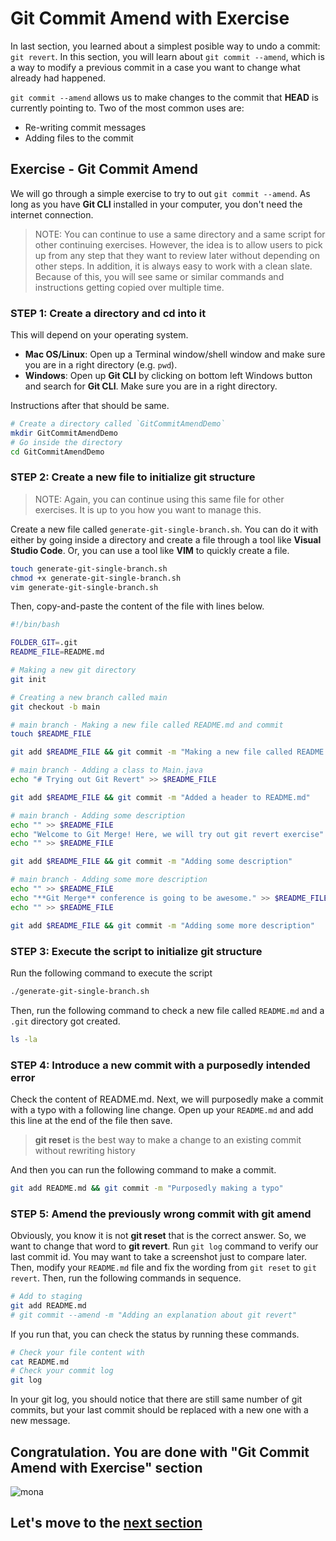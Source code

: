 # Git Commit Amend with Exercise

In last section, you learned about a simplest posible way to undo a commit: `git revert`. In this section, you will learn about `git commit --amend`, which is a way to modify a previous commit in a case you want to change what already had happened. 

`git commit --amend` allows us to make changes to the commit that **HEAD** is currently pointing to. Two of the most common uses are:

- Re-writing commit messages
- Adding files to the commit

## Exercise - Git Commit Amend

We will go through a simple exercise to try to out `git commit --amend`. As long as you have **Git CLI** installed in your computer, you don't need the internet connection.

> NOTE: You can continue to use a same directory and a same script for other continuing exercises. However, the idea is to allow users to pick up from any step that they want to review later without depending on other steps. In addition, it is always easy to work with a clean slate. Because of this, you will see same or similar commands and instructions getting copied over multiple time.

### STEP 1: Create a directory and cd into it

This will depend on your operating system. 

- **Mac OS/Linux**: Open up a Terminal window/shell window and make sure you are in a right directory (e.g. `pwd`). 
- **Windows**: Open up **Git CLI** by clicking on bottom left Windows button and search for **Git CLI**. Make sure you are in a right directory. 

Instructions after that should be same. 

```bash
# Create a directory called `GitCommitAmendDemo`
mkdir GitCommitAmendDemo
# Go inside the directory
cd GitCommitAmendDemo
```

### STEP 2: Create a new file to initialize git structure

> NOTE: Again, you can continue using this same file for other exercises. It is up to you how you want to manage this.

Create a new file called `generate-git-single-branch.sh`. You can do it with either by going inside a directory and create a file through a tool like **Visual Studio Code**. Or, you can use a tool like **VIM** to quickly create a file.

```bash
touch generate-git-single-branch.sh
chmod +x generate-git-single-branch.sh
vim generate-git-single-branch.sh
```

Then, copy-and-paste the content of the file with lines below.

```bash
#!/bin/bash

FOLDER_GIT=.git
README_FILE=README.md

# Making a new git directory
git init

# Creating a new branch called main
git checkout -b main

# main branch - Making a new file called README.md and commit
touch $README_FILE

git add $README_FILE && git commit -m "Making a new file called README.md"

# main branch - Adding a class to Main.java
echo "# Trying out Git Revert" >> $README_FILE

git add $README_FILE && git commit -m "Added a header to README.md"

# main branch - Adding some description
echo "" >> $README_FILE
echo "Welcome to Git Merge! Here, we will try out git revert exercise" >> $README_FILE
echo "" >> $README_FILE

git add $README_FILE && git commit -m "Adding some description"

# main branch - Adding some more description
echo "" >> $README_FILE
echo "**Git Merge** conference is going to be awesome." >> $README_FILE
echo "" >> $README_FILE

git add $README_FILE && git commit -m "Adding some more description"
```

### STEP 3: Execute the script to initialize git structure

Run the following command to execute the script

```bash
./generate-git-single-branch.sh
```

Then, run the following command to check a new file called `README.md` and a `.git` directory got created.

```bash
ls -la
```

### STEP 4: Introduce a new commit with a purposedly intended error

Check the content of README.md. Next, we will purposedly make a commit with a typo with a following line change. Open up your `README.md` and add this line at the end of the file then save.

> **git reset** is the best way to make a change to an existing commit without rewriting history

And then you can run the following command to make a commit.

```bash
git add README.md && git commit -m "Purposedly making a typo"
```

### STEP 5: Amend the previously wrong commit with git amend

Obviously, you know it is not **git reset** that is the correct answer. So, we want to change that word to **git revert**. Run `git log` command to verify our last commit id. You may want to take a screenshot just to compare later. Then, modify your `README.md` file and fix the wording from `git reset` to `git revert`. Then, run the following commands in sequence.

```bash
# Add to staging
git add README.md
# git commit --amend -m "Adding an explanation about git revert"
```

If you run that, you can check the status by running these commands.

```bash
# Check your file content with
cat README.md
# Check your commit log
git log
```

In your git log, you should notice that there are still same number of git commits, but your last commit should be replaced with a new one with a new message.

## Congratulation. You are done with "Git Commit Amend with Exercise" section

![mona](https://user-images.githubusercontent.com/5396174/187010589-a9cbdd9f-f9eb-4e3b-bac0-4abeb8714e8d.png) 

## Let's move to the [next section](6_GitCherryPick_With_Exercise.md)